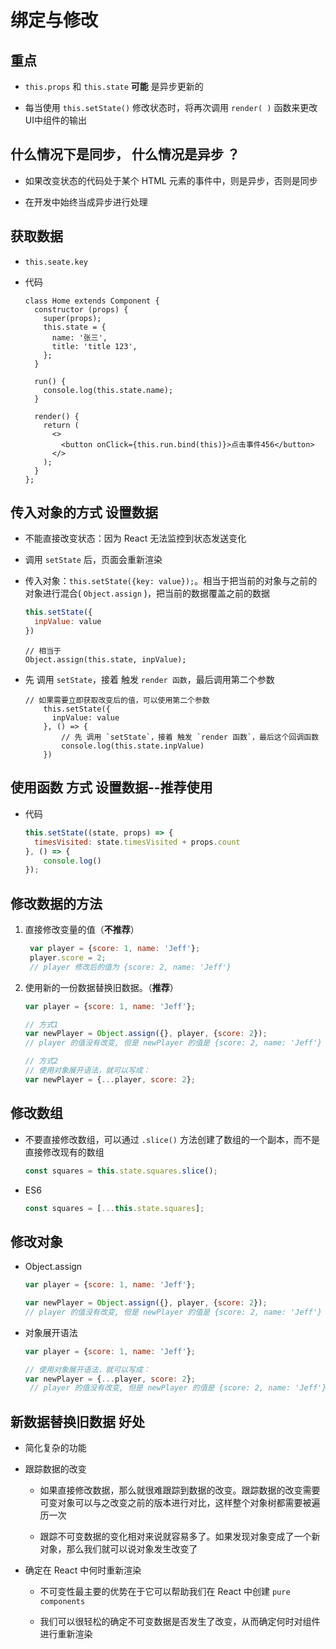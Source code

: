 # 绑定与修改

## 重点

  - `this.props` 和 `this.state`  **可能** 是异步更新的

  - 每当使用 `this.setState()` 修改状态时，将再次调用 `render( )` 函数来更改UI中组件的输出

## 什么情况下是同步， 什么情况是异步 ？

  - 如果改变状态的代码处于某个 HTML 元素的事件中，则是异步，否则是同步

  - 在开发中始终当成异步进行处理

## 获取数据

  - `this.seate.key`

  - 代码

    ```react&#x20;jsx
    class Home extends Component {
      constructor (props) {
        super(props);
        this.state = {
          name: '张三',
          title: 'title 123',
        };
      }

      run() {
        console.log(this.state.name);
      }

      render() {
        return (
          <>
            <button onClick={this.run.bind(this)}>点击事件456</button>
          </>
        );
      }
    };
    ```

## 传入对象的方式 设置数据

  - 不能直接改变状态：因为 React 无法监控到状态发送变化

  - 调用 `setState` 后，页面会重新渲染

  - 传入对象：`this.setState({key: value});`。相当于把当前的对象与之前的对象进行混合( `Object.assign` )，把当前的数据覆盖之前的数据

    ```js
    this.setState({
      inpValue: value
    })
    ```

    ```react&#x20;jsx
    // 相当于
    Object.assign(this.state, inpValue);
    ```

  - 先 调用 `setState`，接着 触发 `render 函数`，最后调用第二个参数

    ```react&#x20;jsx
    // 如果需要立即获取改变后的值，可以使用第二个参数
        this.setState({
          inpValue: value
        }, () => {
            // 先 调用 `setState`，接着 触发 `render 函数`，最后这个回调函数
            console.log(this.state.inpValue)
        })
    ```

## 使用函数 方式 设置数据--推荐使用

  - 代码

    ```js
    this.setState((state, props) => {
      timesVisited: state.timesVisited + props.count
    }, () => {
        console.log()
    });
    ```

## 修改数据的方法

1.  直接修改变量的值（**不推荐**）

    ```js
     var player = {score: 1, name: 'Jeff'};
     player.score = 2;
     // player 修改后的值为 {score: 2, name: 'Jeff'}
    ```

2.  使用新的一份数据替换旧数据。（**推荐**）

    ```js
    var player = {score: 1, name: 'Jeff'};

    // 方式1
    var newPlayer = Object.assign({}, player, {score: 2});
    // player 的值没有改变, 但是 newPlayer 的值是 {score: 2, name: 'Jeff'}

    // 方式2
    // 使用对象展开语法，就可以写成：
    var newPlayer = {...player, score: 2};
    ```

## 修改数组

  - 不要直接修改数组，可以通过 `.slice()` 方法创建了数组的一个副本，而不是直接修改现有的数组

    ```js
    const squares = this.state.squares.slice();
    ```

  - ES6

    ```js
    const squares = [...this.state.squares];
    ```

## 修改对象

  - Object.assign

    ```js
    var player = {score: 1, name: 'Jeff'};

    var newPlayer = Object.assign({}, player, {score: 2});
    // player 的值没有改变, 但是 newPlayer 的值是 {score: 2, name: 'Jeff'}
    ```

  - 对象展开语法

    ```js
    var player = {score: 1, name: 'Jeff'};

    // 使用对象展开语法，就可以写成：
    var newPlayer = {...player, score: 2};
     // player 的值没有改变, 但是 newPlayer 的值是 {score: 2, name: 'Jeff'}
    ```

## 新数据替换旧数据 好处

  - 简化复杂的功能

  - 跟踪数据的改变

      - 如果直接修改数据，那么就很难跟踪到数据的改变。跟踪数据的改变需要可变对象可以与之改变之前的版本进行对比，这样整个对象树都需要被遍历一次

      - 跟踪不可变数据的变化相对来说就容易多了。如果发现对象变成了一个新对象，那么我们就可以说对象发生改变了

  - 确定在 React 中何时重新渲染

      - 不可变性最主要的优势在于它可以帮助我们在 React 中创建 `pure components`

      - 我们可以很轻松的确定不可变数据是否发生了改变，从而确定何时对组件进行重新渲染

